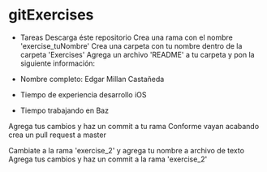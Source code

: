 # gitExercises
- Tareas
Descarga éste repositorio
Crea una rama con el nombre 'exercise_tuNombre'
Crea una carpeta con tu nombre dentro de la carpeta 'Exercises'
Agrega un archivo 'README' a tu carpeta y pon la siguiente información:

 - Nombre completo: Edgar Millan Castañeda
 - Tiempo de experiencia desarrollo iOS
 - Tiempo trabajando en Baz

Agrega tus cambios y haz un commit a tu rama
Conforme vayan acabando crea un pull request a master


Cambiate a la rama 'exercise_2' y agrega tu nombre a archivo de texto
Agrega tus cambios y haz un commit a la rama 'exercise_2' 
